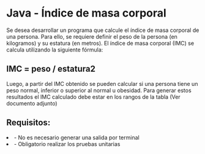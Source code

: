<h1>Java - Índice de masa corporal</h1>

Se desea desarrollar un programa que calcule el índice de masa corporal de una persona. Para ello, se requiere definir el peso de la persona (en kilogramos) y su estatura (en metros). El índice de masa corporal (IMC) se calcula utilizando la siguiente fórmula:


<h2>IMC = peso / estatura2</h2>

Luego, a partir del IMC obtenido se pueden calcular si una persona tiene un peso normal, inferior o superior al normal u obesidad. Para generar estos resultados el IMC calculado debe estar en los rangos de la tabla (Ver documento adjunto)

<h2>Requisitos:</h2>

<li>- No es necesario generar una salida por terminal</li>
<li>- Obligatorio realizar los pruebas unitarias</li>
